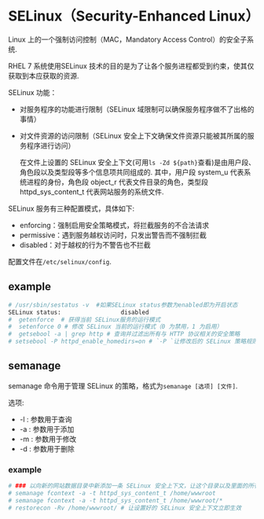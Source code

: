 # SELinux（Security-Enhanced Linux）
Linux 上的一个强制访问控制（MAC，Mandatory Access Control）的安全子系统.

RHEL 7 系统使用SELinux 技术的目的是为了让各个服务进程都受到约束，使其仅获取到本应获取的资源.

SELinux 功能：
- 对服务程序的功能进行限制（SELinux 域限制可以确保服务程序做不了出格的事情）
- 对文件资源的访问限制（SELinux 安全上下文确保文件资源只能被其所属的服务程序进行访问）

    在文件上设置的 SELinux 安全上下文(可用`ls -Zd ${path}`查看)是由用户段、角色段以及类型段等多个信息项共同组成的. 其中，用户段 system_u 代表系统进程的身份，角色段 object_r 代表文件目录的角色，类型段 httpd_sys_content_t 代表网站服务的系统文件.

SELinux 服务有三种配置模式，具体如下:
- enforcing：强制启用安全策略模式，将拦截服务的不合法请求
- permissive：遇到服务越权访问时，只发出警告而不强制拦截
- disabled：对于越权的行为不警告也不拦截

配置文件在`/etc/selinux/config`.

## example
```bash
# /usr/sbin/sestatus -v  #如果SELinux status参数为enabled即为开启状态
SELinux status:                 disabled
#  getenforce  # 获得当前 SELinux服务的运行模式
#  setenforce 0 # 修改 SELinux 当前的运行模式（0 为禁用，1 为启用）
#  getsebool -a | grep http # 查询并过滤出所有与 HTTP 协议相关的安全策略
# setsebool -P httpd_enable_homedirs=on # `-P `让修改后的 SELinux 策略规则永久生效且立即生效 
```

## semanage
semanage 命令用于管理 SELinux 的策略，格式为`semanage [选项] [文件]`.

选项:
- -l : 参数用于查询
-  -a : 参数用于添加
-  -m : 参数用于修改
-  -d : 参数用于删除

### example
```bash
# ### 以向新的网站数据目录中新添加一条 SELinux 安全上下文，让这个目录以及里面的所有文件能够被 httpd 服务程序所访问到
# semanage fcontext -a -t httpd_sys_content_t /home/wwwroot
# semanage fcontext -a -t httpd_sys_content_t /home/wwwroot/*
# restorecon -Rv /home/wwwroot/ # 让设置好的 SELinux 安全上下文立即生效
```